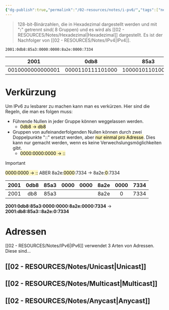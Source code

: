 ```yaml
---
{"dg-publish":true,"permalink":"/02-resources/notes/i-pv6/","tags":["netzwerk/ip/ipv6"],"noteIcon":"","updated":"2024-07-05T10:48:04.000+02:00"}
---
```


> 128-bit-Binärzahlen, die in Hexadezimal dargestellt werden und mit "**:**" getrennt sind( 8 Gruppen) und es wird als [[02 - RESOURCES/Notes/Hexadezimal\|Hexadezimal]] dargestellt.
 Es ist der Nachfolger von [[02 - RESOURCES/Notes/IPv4\|IPv4]].


	2001:0db8:85a3:0000:0000:8a2e:0000:7334

|       2001       |       0db8       |       85a3       |       0000       |       0000       |       8a2e       |       0370       |       7334       |
| :--------------: | :--------------: | :--------------: | :--------------: | :--------------: | :--------------: | :--------------: | :--------------: |
| 0010000000000001 | 0000110111101000 | 1000010110100011 | 0000000000000000 | 0000000000000000 | 1000101000101110 | 0000001101110000 | 0111001100110100 |

# Verkürzung
Um IPv6 zu lesbarer zu machen kann man es verkürzen.
Hier sind die Regeln, die man es folgen muss:
- Führende Nullen in jeder Gruppe können weggelassen werden. 
	- <mark style="background: #FFF3A3A6;">0db8 -> db8</mark>
- Gruppen von aufeinanderfolgenden Nullen können durch zwei Doppelpunkte "::" ersetzt werden, aber <mark style="background: #FFF3A3A6;">nur einmal pro Adresse</mark>. Dies kann nur gemacht werden, wenn es keine Verwechslungsmöglichkeiten gibt. 
	- <mark style="background: #FFF3A3A6;">0000:0000:0000 -> ::</mark>

>[!important] 
><mark style="background: #FFF3A3A6;">0000:0000 -> ::</mark>
>ABER
> 8a2e:<mark style="background: #FFF3A3A6;">0000</mark>:7334 -> 8a2e:<mark style="background: #FFF3A3A6;">0</mark>:7334


| 2001 | 0db8 | 85a3 | 0000 | 0000 | 8a2e | 0000 | 7334 |
| :--: | :--: | :--: | :--: | :--: | :--: | :--: | :--: |
| 2001 | db8  | 85a3 |      |      | 8a2e |  0   | 7334 |

**2001:0db8:85a3:0000:0000:8a2e:0000:7334**  -> **2001:db8:85a3::8a2e:0:7334**


# Adressen
[[02 - RESOURCES/Notes/IPv6\|IPv6]] verwendet 3 Arten von Adressen. Diese sind...
## [[02 - RESOURCES/Notes/Unicast\|Unicast]]
## [[02 - RESOURCES/Notes/Multicast\|Multicast]]
## [[02 - RESOURCES/Notes/Anycast\|Anycast]]
